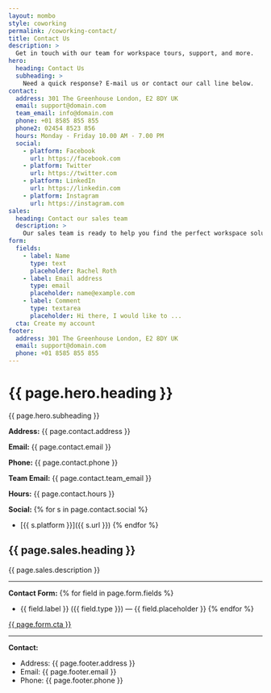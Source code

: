 ```yaml
---
layout: mombo
style: coworking
permalink: /coworking-contact/
title: Contact Us
description: >
  Get in touch with our team for workspace tours, support, and more.
hero:
  heading: Contact Us
  subheading: >
    Need a quick response? E-mail us or contact our call line below.
contact:
  address: 301 The Greenhouse London, E2 8DY UK
  email: support@domain.com
  team_email: info@domain.com
  phone: +01 8585 855 855
  phone2: 02454 8523 856
  hours: Monday - Friday 10.00 AM - 7.00 PM
  social:
    - platform: Facebook
      url: https://facebook.com
    - platform: Twitter
      url: https://twitter.com
    - platform: LinkedIn
      url: https://linkedin.com
    - platform: Instagram
      url: https://instagram.com
sales:
  heading: Contact our sales team
  description: >
    Our sales team is ready to help you find the perfect workspace solution.
form:
  fields:
    - label: Name
      type: text
      placeholder: Rachel Roth
    - label: Email address
      type: email
      placeholder: name@example.com
    - label: Comment
      type: textarea
      placeholder: Hi there, I would like to ...
  cta: Create my account
footer:
  address: 301 The Greenhouse London, E2 8DY UK
  email: support@domain.com
  phone: +01 8585 855 855
---
```


# {{ page.hero.heading }}

{{ page.hero.subheading }}

**Address:** {{ page.contact.address }}

**Email:** {{ page.contact.email }}

**Phone:** {{ page.contact.phone }}

**Team Email:** {{ page.contact.team_email }}

**Hours:** {{ page.contact.hours }}

**Social:**
{% for s in page.contact.social %}
- [{{ s.platform }}]({{ s.url }})
{% endfor %}

## {{ page.sales.heading }}

{{ page.sales.description }}

---

**Contact Form:**
{% for field in page.form.fields %}
- {{ field.label }} ({{ field.type }}) — {{ field.placeholder }}
{% endfor %}

[{{ page.form.cta }}](#)

---

**Contact:**
- Address: {{ page.footer.address }}
- Email: {{ page.footer.email }}
- Phone: {{ page.footer.phone }}

